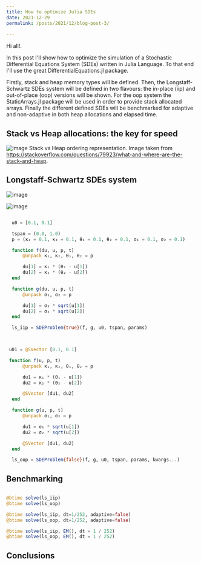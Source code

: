 ```yaml
---
title: How to optimize Julia SDEs
date: 2021-12-29
permalink: /posts/2021/12/blog-post-3/
 
---
```


Hi all!. 

In this post I'll show how to optimize the simulation of a Stochastic Differential Equations System (SDEs) written in Julia Language. 
To that end I'll use the great DifferentialEquations.jl package. 

Firstly, stack and heap memory types will be defined. Then, the Longstaff-Schwartz SDEs system will be defined in two flavours: the in-place (iip) and out-of-place (oop) versions will be shown. For the oop system the StaticArrays.jl package will be used in order to provide stack allocated arrays. 
Finally the different defined SDEs will be benchmarked for adaptive and non-adaptive  in both heap allocations and elapsed time.

## Stack vs Heap allocations: the key for speed
![image](https://i.stack.imgur.com/9c2VH.png)
Stack vs Heap ordering representation. Image taken from https://stackoverflow.com/questions/79923/what-and-where-are-the-stack-and-heap.

## Longstaff-Schwartz SDEs system

![image](https://user-images.githubusercontent.com/29048170/147709341-01becdd8-385d-410b-95d8-813f4c66e4c9.png)

![image](https://user-images.githubusercontent.com/29048170/147709286-c674e73a-12c3-479f-9761-c3be389a36eb.png)


```julia

  u0 = [0.1, 0.1]

  tspan = (0.0, 1.0)
  p = (κ₁ = 0.1, κ₂ = 0.1, θ₁ = 0.1, θ₂ = 0.1, σ₁ = 0.1, σ₂ = 0.1)

  function f(du, u, p, t)
      @unpack κ₁, κ₂, θ₁, θ₂ = p

      du[1] = κ₁ * (θ₁ - u[1])
      du[2] = κ₂ * (θ₂ - u[2])
  end

  function g(du, u, p, t)
      @unpack σ₁, σ₂ = p

      du[1] = σ₁ * sqrt(u[1])
      du[2] = σ₂ * sqrt(u[2])
  end

  ls_iip = SDEProblem{true}(f, g, u0, tspan, params)
  
```

```julia

 u01 = @SVector [0.1, 0.1]

 function f(u, p, t)
      @unpack κ₁, κ₂, θ₁, θ₂ = p

      du1 = κ₁ * (θ₁ - u[1])
      du2 = κ₂ * (θ₂ - u[2])

      @SVector [du1, du2]
  end

  function g(u, p, t)
      @unpack σ₁, σ₂ = p

      du1 = σ₁ * sqrt(u[1])
      du2 = σ₂ * sqrt(u[2])

      @SVector [du1, du2]
  end 

  ls_oop = SDEProblem{false}(f, g, u0, tspan, params, kwargs...)

```

## Benchmarking 

```julia

@btime solve(ls_iip)
@btime solve(ls_oop)

@btime solve(ls_iip, dt=1/252, adaptive=false)
@btime solve(ls_oop, dt=1/252, adaptive=false)

@btime solve(ls_iip, EM(), dt = 1 / 252)
@btime solve(ls_oop, EM(), dt = 1 / 252)

```

## Conclusions




